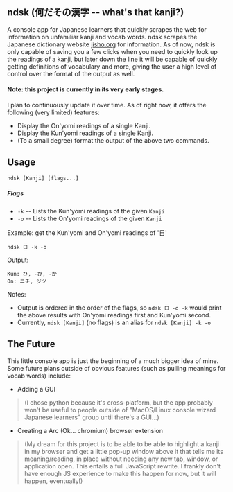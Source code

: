 ## ndsk (何だその漢字 -- what's that kanji?)

 A console app for Japanese learners that quickly scrapes the web for information on unfamiliar kanji and vocab words.
 ndsk scrapes the Japanese dictionary website [jisho.org](https://jisho.org) for information. As of now, ndsk is only capable of saving you a few clicks when you need to quickly look up the readings of a kanji, but later down the line it will be capable of quickly getting definitions of vocabulary and more, giving the user a high level of control over the format of the output as well.

#### Note: this project is currently in its very early stages.

 I plan to continuously update it over time. As of right now, it offers the following (very limited) features:
 
* Display the On'yomi readings of a single Kanji.
* Display the Kun'yomi readings of a single Kanji.
* (To a small degree) format the output of the above two commands.

## Usage

`ndsk [Kanji] [flags...]`

##### Flags
* `-k` -- Lists the Kun'yomi readings of the given `Kanji`
* `-o` -- Lists the On'yomi readings of the given `Kanji`

Example: get the Kun'yomi and On'yomi readings of '日'

`ndsk 日 -k -o`

Output:

```
Kun: ひ, -び, -か
On: ニチ, ジツ
```

Notes: 

* Output is ordered in the order of the flags, so `ndsk 日 -o -k` would print the above results with On'yomi readings first and Kun'yomi second.
* Currently, `ndsk [Kanji]` (no flags) is an alias for `ndsk [Kanji] -k -o`


## The Future

 This little console app is just the beginning of a much bigger idea of mine. Some future plans outside of obvious features (such as pulling meanings for vocab words) include:

* Adding a GUI

>(I chose python because it's cross-platform, but the app probably won't be useful to people outside of "MacOS/Linux console wizard Japanese learners" group until there's a GUI...)

* Creating a Arc (Ok... chromium) browser extension

>(My dream for this project is to be able to be able to highlight a kanji in my browser and get a little pop-up window above it that tells me its meaning/reading, in place without needing any new tab, window, or application open. This entails a full JavaScript rewrite. I frankly don't have enough JS experience to make this happen for now, but it will happen, eventually!)
